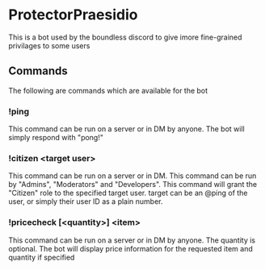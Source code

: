 # ProtectorPraesidio
This is a bot used by the boundless discord to give imore fine-grained privilages to some users

## Commands
The following are commands which are available for the bot

### !ping
This command can be run on a server or in DM by anyone. The bot will simply respond with "pong!"

### !citizen \<target user\>
This command can be run on a server or in DM. This command can be run by "Admins", "Moderators" and "Developers". This command will grant the "Citizen" role to the specified target user. target can be an @ping of the user, or simply their user ID as a plain number.

### !pricecheck \[\<quantity\>\] \<item\>
This command can be run on a server or in DM by anyone. The quantity is optional. The bot will display price information for the requested item and quantity if specified
